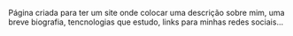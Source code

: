 Página criada para ter um site onde colocar uma descrição sobre mim, uma breve biografia, tencnologias que estudo, links para minhas redes sociais...
